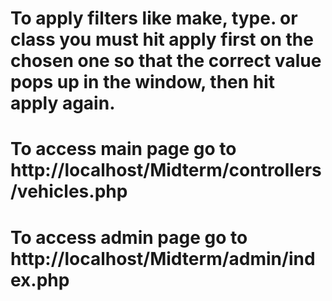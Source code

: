 # To apply filters like make, type. or class you must hit apply first on the chosen one so that the correct value pops up in the window, then hit apply again. 

# To access main page go to http://localhost/Midterm/controllers/vehicles.php

# To access admin page go to http://localhost/Midterm/admin/index.php

